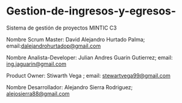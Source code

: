# Gestion-de-ingresos-y-egresos-
Sistema de gestión de proyectos MINTIC C3

Nombre Scrum Master: David Alejandro Hurtado Palma; email:dalejandrohurtadop@gmail.com

Nombre Analista-Developer: Julian Andres Guarin Gutierrez; email: ing.jaguarin@gmail.com 

Product Owner: Stiwarth Vega ; email: stewartvega99@gmail.com

Nombre Desarrollador: Alejandro Sierra Rodriguez; alejosierra88@gmail.com
